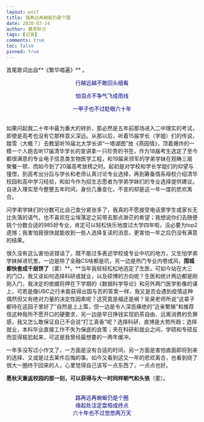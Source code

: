 ```yaml
---
layout: post
title: 路再远再蜿蜒仍是个圈
date: 2020-07-24
author: 蘼芜秋兰
tags: [记录]
comments: true
toc: false
pinned: true
---
```

首尾歌词出自**《繁华唱遍》** 。

<center><font color=Navy><blod>
行越远越不敢回头细看<br>

怕泪点不争气飞成雨线<br>

一甲子也不过眨眼六十年</blod></font></center>

<br>
如果问起我二十年中最为重大的转折，那必然是五年前那场进入二中理实的考试，即使是高考也没有它那样意义深远。从那以后，听着15届学长（学姐）们的传说，踏雪（大概？）去教室听16届北大学长讲“一塔湖图”放《燕园情》，顶着爆炸的一模一个人跑去听17届清华学长的宣讲拿一只珍贵的书签，作为18届考生选定了至今都很满意的专业电子信息类生物医学工程，和19届来领军的学弟学妹在观畴三层聚餐一顿，而如今到了20届高考放榜之时。起初是对学校和学长学姐们的仰望与憧憬，到高考出分后与学长和老师认真讨论专业选择，再到筹备情系母校介绍清华校园和高中学习经验，和如今作为招生志愿者为学弟学妹们的专业选择提供建议。自进入理实至今整整五年时间，身份几番变化，不变的却是这一年一度的悲欢离合。

问学弟学妹们的分数可比自己查分紧张多了，我真的不愿接受电话里学生或家长无比失落的语气，也不喜欢在尘埃落定之前带去那点渺茫的希望；我想说你们去随便挑个分数合适的985好专业，肯定可以轻松快乐地度过大学四年啦，没必要为top2遗憾；我害怕我很快就能收到一些人选择复读的消息，更害怕一年之后仍没有满意的结果。

很久没有这么害怕说错话了，既不能过多表述学校或专业中坑的地方，又生怕学弟学妹掉进坑里。一边是除了金融CS啥都是坑，另一边是热门专业内卷成风，**围城都快套成千层饼了**（雾）**。**当年我轻轻松松地选定了生医，可如今站在大三的门口，我又该如何选择科研或就业，以及硕博的方向呢？生医和统计两边都是刚刚入门，我决定的依据将押在下学期的《数据科学导论》和另外两门医学影像的课上，可若是像UBC之行未能获得出国与否的答案一样，我又是否会遇到疫情这种偶然但又有绝对力量的决定性因素呢？这究竟是福还是祸？吴昊老师所说“这辈子都待在这园子里好了”自然是上上策，但一边是令人深恶痛绝的“近亲繁殖”和推荐信这种我所不愿开口的硬要求，另一边是早日挣钱实现奶茶自由、远离消费的负罪感，我又怎么敢保证自己不会说“打工真香”呢？选择科研，直博是大势所趋；选择就业，本科毕业直接工作不失为保底的良策；夹在科研和就业之间，学硕和专硕反而显得尴尬起来，可这是我曾经最想要的一两年缓冲。

一年多没写过小作文了，一方面是没有合适的时间，另一方面是害怕直面即将到来的选择、又或是过去某件后悔的事。如今又看到这又一年的悲欢离合，也看到绕了很大一圈终于回来的人，心里觉得自己该写一点东西了，一点点也好。

**愿秋天重返校园的那一刻，可以获得与大一时同样朝气和头铁**（雾）。

<br>
<center><font color=Navy><blod>路再远再蜿蜒仍是个圈</blod></font></center>

<center><font color=Navy><blod>缘起处注定盘桓成终点</blod></font></center>

<center><font color=Navy><blod>六十年也不过悠悠两万天</blod></font></center>
